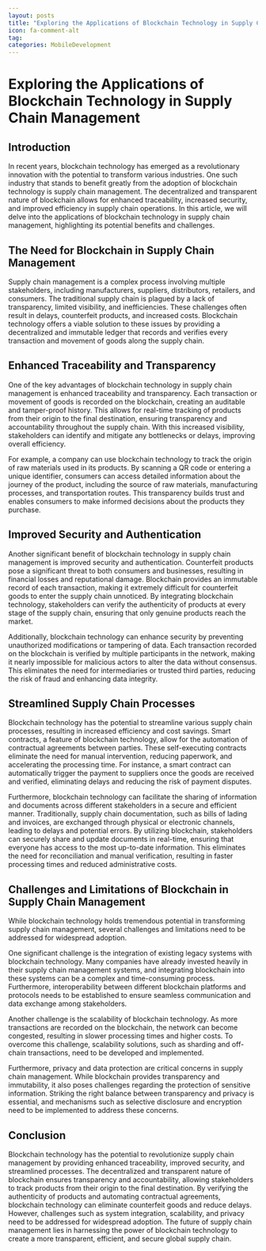 ```yaml
---
layout: posts
title: "Exploring the Applications of Blockchain Technology in Supply Chain Management"
icon: fa-comment-alt
tag:      
categories: MobileDevelopment
---
```



# Exploring the Applications of Blockchain Technology in Supply Chain Management

## Introduction

In recent years, blockchain technology has emerged as a revolutionary innovation with the potential to transform various industries. One such industry that stands to benefit greatly from the adoption of blockchain technology is supply chain management. The decentralized and transparent nature of blockchain allows for enhanced traceability, increased security, and improved efficiency in supply chain operations. In this article, we will delve into the applications of blockchain technology in supply chain management, highlighting its potential benefits and challenges.

## The Need for Blockchain in Supply Chain Management

Supply chain management is a complex process involving multiple stakeholders, including manufacturers, suppliers, distributors, retailers, and consumers. The traditional supply chain is plagued by a lack of transparency, limited visibility, and inefficiencies. These challenges often result in delays, counterfeit products, and increased costs. Blockchain technology offers a viable solution to these issues by providing a decentralized and immutable ledger that records and verifies every transaction and movement of goods along the supply chain.

## Enhanced Traceability and Transparency

One of the key advantages of blockchain technology in supply chain management is enhanced traceability and transparency. Each transaction or movement of goods is recorded on the blockchain, creating an auditable and tamper-proof history. This allows for real-time tracking of products from their origin to the final destination, ensuring transparency and accountability throughout the supply chain. With this increased visibility, stakeholders can identify and mitigate any bottlenecks or delays, improving overall efficiency.

For example, a company can use blockchain technology to track the origin of raw materials used in its products. By scanning a QR code or entering a unique identifier, consumers can access detailed information about the journey of the product, including the source of raw materials, manufacturing processes, and transportation routes. This transparency builds trust and enables consumers to make informed decisions about the products they purchase.

## Improved Security and Authentication

Another significant benefit of blockchain technology in supply chain management is improved security and authentication. Counterfeit products pose a significant threat to both consumers and businesses, resulting in financial losses and reputational damage. Blockchain provides an immutable record of each transaction, making it extremely difficult for counterfeit goods to enter the supply chain unnoticed. By integrating blockchain technology, stakeholders can verify the authenticity of products at every stage of the supply chain, ensuring that only genuine products reach the market.

Additionally, blockchain technology can enhance security by preventing unauthorized modifications or tampering of data. Each transaction recorded on the blockchain is verified by multiple participants in the network, making it nearly impossible for malicious actors to alter the data without consensus. This eliminates the need for intermediaries or trusted third parties, reducing the risk of fraud and enhancing data integrity.

## Streamlined Supply Chain Processes

Blockchain technology has the potential to streamline various supply chain processes, resulting in increased efficiency and cost savings. Smart contracts, a feature of blockchain technology, allow for the automation of contractual agreements between parties. These self-executing contracts eliminate the need for manual intervention, reducing paperwork, and accelerating the processing time. For instance, a smart contract can automatically trigger the payment to suppliers once the goods are received and verified, eliminating delays and reducing the risk of payment disputes.

Furthermore, blockchain technology can facilitate the sharing of information and documents across different stakeholders in a secure and efficient manner. Traditionally, supply chain documentation, such as bills of lading and invoices, are exchanged through physical or electronic channels, leading to delays and potential errors. By utilizing blockchain, stakeholders can securely share and update documents in real-time, ensuring that everyone has access to the most up-to-date information. This eliminates the need for reconciliation and manual verification, resulting in faster processing times and reduced administrative costs.

## Challenges and Limitations of Blockchain in Supply Chain Management

While blockchain technology holds tremendous potential in transforming supply chain management, several challenges and limitations need to be addressed for widespread adoption.

One significant challenge is the integration of existing legacy systems with blockchain technology. Many companies have already invested heavily in their supply chain management systems, and integrating blockchain into these systems can be a complex and time-consuming process. Furthermore, interoperability between different blockchain platforms and protocols needs to be established to ensure seamless communication and data exchange among stakeholders.

Another challenge is the scalability of blockchain technology. As more transactions are recorded on the blockchain, the network can become congested, resulting in slower processing times and higher costs. To overcome this challenge, scalability solutions, such as sharding and off-chain transactions, need to be developed and implemented.

Furthermore, privacy and data protection are critical concerns in supply chain management. While blockchain provides transparency and immutability, it also poses challenges regarding the protection of sensitive information. Striking the right balance between transparency and privacy is essential, and mechanisms such as selective disclosure and encryption need to be implemented to address these concerns.

## Conclusion

Blockchain technology has the potential to revolutionize supply chain management by providing enhanced traceability, improved security, and streamlined processes. The decentralized and transparent nature of blockchain ensures transparency and accountability, allowing stakeholders to track products from their origin to the final destination. By verifying the authenticity of products and automating contractual agreements, blockchain technology can eliminate counterfeit goods and reduce delays. However, challenges such as system integration, scalability, and privacy need to be addressed for widespread adoption. The future of supply chain management lies in harnessing the power of blockchain technology to create a more transparent, efficient, and secure global supply chain.